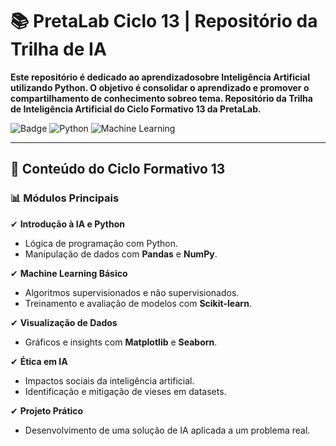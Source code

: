 # 📚 PretaLab Ciclo 13 | Repositório da Trilha de IA

**Este repositório é dedicado ao aprendizadosobre Inteligência Artificial utilizando Python. O objetivo é consolidar o aprendizado e promover o compartilhamento de conhecimento sobreo tema. Repositório  da Trilha de Inteligência Artificial do Ciclo Formativo 13 da PretaLab.**  

![Badge](https://img.shields.io/badge/Status-Em%20Progresso-blue) 
![Python](https://img.shields.io/badge/Python-3.x-%233776AB?logo=python) 
![Machine Learning](https://img.shields.io/badge/Machine%20Learning-Scikit--learn-orange)  

---

## 📌 **Conteúdo do Ciclo Formativo 13**  

### 📊 **Módulos Principais**  
✔ **Introdução à IA e Python**  
- Lógica de programação com Python.  
- Manipulação de dados com **Pandas** e **NumPy**.  

✔ **Machine Learning Básico**  
- Algoritmos supervisionados e não supervisionados.  
- Treinamento e avaliação de modelos com **Scikit-learn**.  

✔ **Visualização de Dados**  
- Gráficos e insights com **Matplotlib** e **Seaborn**.  

✔ **Ética em IA**  
- Impactos sociais da inteligência artificial.  
- Identificação e mitigação de vieses em datasets.  

✔ **Projeto Prático**  
- Desenvolvimento de uma solução de IA aplicada a um problema real.  
